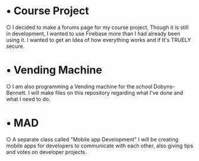 <h1>• Course Project</h1>
  <p>○ I decided to make a forums page for my course project, Though it is still in development, I wanted to use Firebase more than I had already been using it. I wanted to get an Idea of how everything works and if It's TRUELY secure.</p>
<h1>• Vending Machine</h1>
  <p>○ I am also programming a Vending machine for the school Dobyns-Bennett. I will make files on this repository regarding what I've done and what I need to do.</p>
<h1>• MAD</h1>
 <p> ○ A separate class called "Mobile app Development" I will be creating mobile apps for developers to communicate with each other, also giving tips and votes on developer projects.</p>
